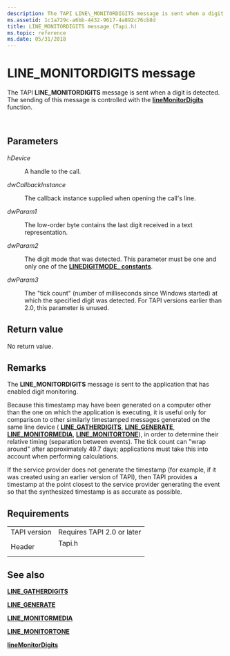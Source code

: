 ```yaml
---
description: The TAPI LINE\_MONITORDIGITS message is sent when a digit is detected. The sending of this message is controlled with the lineMonitorDigits function.
ms.assetid: 1c1a729c-a6bb-4432-9617-4a892c76cb8d
title: LINE_MONITORDIGITS message (Tapi.h)
ms.topic: reference
ms.date: 05/31/2018
---
```


# LINE\_MONITORDIGITS message

The TAPI **LINE\_MONITORDIGITS** message is sent when a digit is detected. The sending of this message is controlled with the [**lineMonitorDigits**](/windows/desktop/api/Tapi/nf-tapi-linemonitordigits) function.


```C++
            
```



## Parameters

<dl> <dt>

*hDevice* 
</dt> <dd>

A handle to the call.

</dd> <dt>

*dwCallbackInstance* 
</dt> <dd>

The callback instance supplied when opening the call's line.

</dd> <dt>

*dwParam1* 
</dt> <dd>

The low-order byte contains the last digit received in a text representation.

</dd> <dt>

*dwParam2* 
</dt> <dd>

The digit mode that was detected. This parameter must be one and only one of the [**LINEDIGITMODE\_ constants**](linedigitmode--constants.md).

</dd> <dt>

*dwParam3* 
</dt> <dd>

The "tick count" (number of milliseconds since Windows started) at which the specified digit was detected. For TAPI versions earlier than 2.0, this parameter is unused.

</dd> </dl>

## Return value

No return value.

## Remarks

The **LINE\_MONITORDIGITS** message is sent to the application that has enabled digit monitoring.

Because this timestamp may have been generated on a computer other than the one on which the application is executing, it is useful only for comparison to other similarly timestamped messages generated on the same line device ( [**LINE\_GATHERDIGITS**](line-gatherdigits.md), [**LINE\_GENERATE**](line-generate.md), [**LINE\_MONITORMEDIA**](line-monitormedia.md), [**LINE\_MONITORTONE**](line-monitortone.md)), in order to determine their relative timing (separation between events). The tick count can "wrap around" after approximately 49.7 days; applications must take this into account when performing calculations.

If the service provider does not generate the timestamp (for example, if it was created using an earlier version of TAPI), then TAPI provides a timestamp at the point closest to the service provider generating the event so that the synthesized timestamp is as accurate as possible.

## Requirements



|                         |                                                                                   |
|-------------------------|-----------------------------------------------------------------------------------|
| TAPI version<br/> | Requires TAPI 2.0 or later<br/>                                             |
| Header<br/>       | <dl> <dt>Tapi.h</dt> </dl> |



## See also

<dl> <dt>

[**LINE\_GATHERDIGITS**](line-gatherdigits.md)
</dt> <dt>

[**LINE\_GENERATE**](line-generate.md)
</dt> <dt>

[**LINE\_MONITORMEDIA**](line-monitormedia.md)
</dt> <dt>

[**LINE\_MONITORTONE**](line-monitortone.md)
</dt> <dt>

[**lineMonitorDigits**](/windows/desktop/api/Tapi/nf-tapi-linemonitordigits)
</dt> </dl>

 

 




